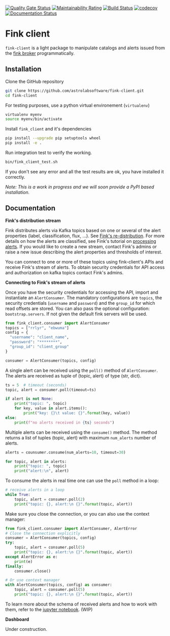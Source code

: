 [![Quality Gate Status](https://sonarcloud.io/api/project_badges/measure?project=astrolabsoftware_fink-client&metric=alert_status)](https://sonarcloud.io/dashboard?id=astrolabsoftware_fink-client) [![Maintainability Rating](https://sonarcloud.io/api/project_badges/measure?project=astrolabsoftware_fink-client&metric=sqale_rating)](https://sonarcloud.io/dashboard?id=astrolabsoftware_fink-client)
[![Build Status](https://travis-ci.org/astrolabsoftware/fink-client.svg?branch=master)](https://travis-ci.org/astrolabsoftware/fink-client)
[![codecov](https://codecov.io/gh/astrolabsoftware/fink-client/branch/master/graph/badge.svg)](https://codecov.io/gh/astrolabsoftware/fink-client) [![Documentation Status](https://readthedocs.org/projects/fink-broker/badge/?version=latest)](https://fink-broker.readthedocs.io/en/latest/?badge=latest)

# Fink client

`fink-client` is a light package to manipulate catalogs and alerts issued from the [fink broker](https://github.com/astrolabsoftware/fink-broker) programmatically.

## Installation

Clone the GitHub repository
```bash
git clone https://github.com/astrolabsoftware/fink-client.git
cd fink-client
```
For testing purposes, use a python virtual environement (`virtualenv`)
```bash
virtualenv myenv
source myenv/bin/activate
```
Install `fink_client` and it's dependencies
```bash
pip install --upgrade pip setuptools wheel
pip install -e .
```
Run integration test to verify the working.
```bash
bin/fink_client_test.sh
```
If you don't see any error and all the test results are ok, you have installed it correctly.

*Note:
This is a work in progress and we will soon provide a PyPI based installation.*

## Documentation

**Fink's distribution stream**

Fink distributes alerts via Kafka topics based on one or several of the alert properties (label, classification, flux, ...).
See [Fink's re-distribution](https://fink-broker.readthedocs.io/en/latest/user_guide/streaming-out/).
For more details on how the alerts are classified, see Fink's tutorial on [processing alerts](https://fink-broker.readthedocs.io/en/latest/tutorials/processing_alerts/).
If you would like to create a new stream, contact Fink's admins or raise a new issue describing the alert properties and thresholds of interest.

You can connect to one or more of these topics using fink-client's APIs and receive Fink's stream of alerts.
To obtain security credentials for API access and authorization on kafka topics contact Fink's admins.

**Connecting to Fink's stream of alerts**

Once you have the security credentials for accessing the API, import and instantiate an `AlertConsumer`. The mandatory configurations are `topics`, the security credentials (`username` and `password`) and the `group_id` for which read offsets are stored. You can also pass the optional configuration: `bootstrap.servers`. If not given the default fink servers will be used.

```python
from fink_client.consumer import AlertConsumer
topics = ["rrlyr", "ebwuma"]
config = {
  "username": "client_name",
  "password": "********",
  "group_id": "client_group"
}

consumer = AlertConsumer(topics, config)
```
A single alert can be received using the `poll()` method of `AlertConsumer`. The alerts are received as tuple of (topic, alert) of type (str, dict).

```python
ts = 5  # timeout (seconds)
topic, alert = consumer.poll(timeout=ts)

if alert is not None:
    print("topic: ", topic)
    for key, value in alert.items():
        print("key: {}\t value: {}".format(key, value))
else:
    print(f"no alerts received in {ts} seconds")
```

Multiple alerts can be received using the `consume()` method. The method returns a list of tuples (topic, alert) with maximum `num_alerts` number of alerts.
```python
alerts = counsumer.consume(num_alerts=10, timeout=30)

for topic, alert in alerts:
    print("topic: ", topic)
    print("alert:\n", alert)
```
To consume the alerts in real time one can use the `poll` method in a loop:
```python
# receive alerts in a loop
while True:
    topic, alert = consumer.poll(2)
    print("topic: {}, alert:\n {}".format(topic, alert))
```
Make sure you close the connection, or you can also use the context manager:
```python
from fink_client.consumer import AlertConsumer, AlertError
# Close the connection explicitly
consumer = AlertConsumer(topics, config)
try:
    topic, alert = consumer.poll(5)
    print("topic: {}, alert:\n {}".format(topic, alert))
except AlertError as e:
    print(e)
finally:
    consumer.close()

# Or use context manager
with AlertConsumer(topics, config) as consumer:
    topic, alert = consumer.poll(5)
    print("topic: {}, alert:\n {}".format(topic, alert))
```

To learn more about the schema of received alerts and how to work with them, refer to the [jupyter notebook](notebooks/working_with_alerts.ipynb). (WIP)

**Dashboard**

Under construction.
